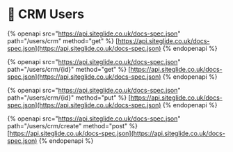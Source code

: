 # 🔗 CRM Users

{% openapi src="https://api.siteglide.co.uk/docs-spec.json" path="/users/crm" method="get" %}
[https://api.siteglide.co.uk/docs-spec.json](https://api.siteglide.co.uk/docs-spec.json)
{% endopenapi %}

{% openapi src="https://api.siteglide.co.uk/docs-spec.json" path="/users/crm/{id}" method="get" %}
[https://api.siteglide.co.uk/docs-spec.json](https://api.siteglide.co.uk/docs-spec.json)
{% endopenapi %}

{% openapi src="https://api.siteglide.co.uk/docs-spec.json" path="/users/crm/{id}" method="put" %}
[https://api.siteglide.co.uk/docs-spec.json](https://api.siteglide.co.uk/docs-spec.json)
{% endopenapi %}

{% openapi src="https://api.siteglide.co.uk/docs-spec.json" path="/users/crm/create" method="post" %}
[https://api.siteglide.co.uk/docs-spec.json](https://api.siteglide.co.uk/docs-spec.json)
{% endopenapi %}
